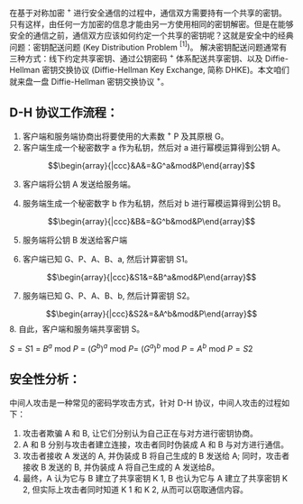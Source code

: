 在基于对称加密 $^{+}$ 进行安全通信的过程中，通信双方需要持有一个共享的密钥。只有这样，由任何一方加密的信息才能由另一方使用相同的密钥解密。但是在能够安全的通信之前，通信双方应该如何约定一个共享的密钥呢？这就是安全中的经典问题：密钥配送问题 (Key Distribution
Problem $^{[1]})$。
解决密钥配送问题通常有三种方式：线下约定共享密钥、通过公钥密码 $^{+}$ 体系配送共享密钥、以及 Diffie-Hellman 密钥交换协议 (Diffie-Hellman Key Exchange, 简称 DHKE)。本文咱们就来盘一盘 Diffie-Hellman 密钥交换协议 $^{+}$。

## D-H 协议工作流程：
1. 客户端和服务端协商出将要使用的大素数 $^{+}$ P 及其原根 G。
2. 客户端生成一个秘密数字 a 作为私钥，然后对 a 进行幂模运算得到公钥 A。

$$\begin{array}{|ccc}&A&=&G^a&mod&P\end{array}$$

 3. 客户端将公钥 A 发送给服务端。

4. 服务端生成一个秘密数字 b 作为私钥，然后对 b 进行幂模运算得到公钥 B。

$$\begin{array}{|ccc}&B&=&G^b&mod&P\end{array}$$

5. 服务端将公钥 B 发送给客户端

6. 客户端已知 G、P、A、B、a, 然后计算密钥 S1。

$$\begin{array}{|ccc}&S1&=&B^a&mod&P\end{array}$$

7. 服务端已知 G、P、A、B、b, 然后计算密钥 S2。

$$\begin{array}{|ccc}&S2&=&A^b&mod&P\end{array}$$
 8. 自此，客户端和服务端共享密钥 S。

$S= S1$ = $B^a$ mod $P$ = $\left ( G^b\right ) ^a$ mod $P=$ $\left ( G^a\right ) ^b$ mod $P= A^b$ mod $P= S2$

## 安全性分析：
中间人攻击是一种常见的密码学攻击方式，针对 D-H 协议，中间人攻击的过程如下：

1. 攻击者欺骗 A 和 B, 让它们分别认为自己正在与对方进行密钥协商。
2. A 和 B 分别与攻击者建立连接，攻击者同时伪装成 A 和 B 与对方进行通信。
3. 攻击者接收 A 发送的 A, 并伪装成 B 将自己生成的 B 发送给 A; 同时，攻击者接收 B 发送的 B, 并伪装成 A 将自己生成的 A 发送给$B$。
4. 最终，A 认为它与 B 建立了共享密钥 K 1, B 也认为它与 A 建立了共享密钥 K 2, 但实际上攻击者同时知道 K 1 和 K 2, 从而可以窃取通信内容。

